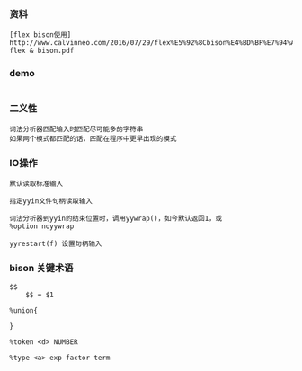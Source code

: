 ### 资料
```
[flex bison使用] http://www.calvinneo.com/2016/07/29/flex%E5%92%8Cbison%E4%BD%BF%E7%94%A8/
flex & bison.pdf
```

### demo
```

```

### 二义性
```
词法分析器匹配输入时匹配尽可能多的字符串
如果两个模式都匹配的话，匹配在程序中更早出现的模式
```

### IO操作
```
默认读取标准输入

指定yyin文件句柄读取输入

词法分析器到yyin的结束位置时，调用yywrap()，如今默认返回1，或
%option noyywrap

yyrestart(f) 设置句柄输入

```

### bison 关键术语
```c+
$$
    $$ = $1

%union{

}

%token <d> NUMBER

%type <a> exp factor term


```
